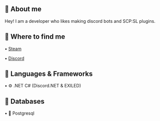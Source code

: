 ## 👤 About me
Hey! I am a developer who likes making discord bots and SCP:SL plugins. 

## 🔗 Where to find me
• [Steam](https://steamcommunity.com/id/Ficus-x/)

• [Discord](https://discord.com/users/510752968551825409)
## 🎎 Languages & Frameworks
• ⚙ .NET C# (Discord.NET & EXILED)

## 🎫 Databases
• 🐘 Postgresql 
